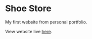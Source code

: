 # Shoe Store

My first website from personal portfolio.

View website live [here](https://shoestore-b43.pages.dev/).

